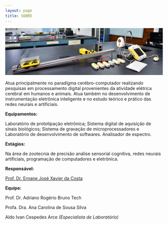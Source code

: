 ```yaml
---
layout: page
title: SOBRE
---
```



![](/uploads/versions/fisica---x----967-288x---.jpg)

Atua principalmente no parad&iacute;gma cer&eacute;bro-computador realizando pesquisas em processamento digital provenientes da atividade el&eacute;trica cerebral em humanos e animais. Atua tamb&eacute;m no desenvolvimento de instrumenta&ccedil;&atilde;o eletr&ocirc;nica inteligente e no estudo te&oacute;rico e pr&aacute;tico das redes neurais e artificiais.

**Equipamentos:**

Laborat&oacute;rio de prototipa&ccedil;&atilde;o eletr&ocirc;nica; Sistema digital de aquisi&ccedil;&atilde;o de sinais biol&oacute;gicos; Sistema de grava&ccedil;&atilde;o de microprocessadores e Laborat&oacute;rio de desenvolvimento de softwares. Analisador de espectro.

**Est&aacute;gios:**

Na &aacute;rea de zootecnia de precis&atilde;o an&aacute;lise sensorial cognitiva, redes neurais artificiais, programa&ccedil;&atilde;o de computadores e eletr&ocirc;nica.

**Respons&aacute;vel:**

[Prof. Dr. Ernane Jos&eacute; Xavier da Costa](javascript:void(location.href='mailto:'+String.fromCharCode(101,114,110,97,110,101,64,117,115,112,46,98,114)))

**Equipe:**

Prof. Dr. Adriano Rog&eacute;rio Bruno Tech

Profa. Dra. Ana Carolina de Sousa Silva

Aldo Ivan Cespedes Arce *(Especialista de Laborat&oacute;rio)*